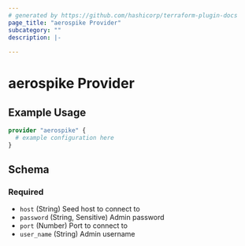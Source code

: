 ```yaml
---
# generated by https://github.com/hashicorp/terraform-plugin-docs
page_title: "aerospike Provider"
subcategory: ""
description: |-
  
---
```


# aerospike Provider



## Example Usage

```terraform
provider "aerospike" {
  # example configuration here
}
```

<!-- schema generated by tfplugindocs -->
## Schema

### Required

- `host` (String) Seed host to connect to
- `password` (String, Sensitive) Admin password
- `port` (Number) Port to connect to
- `user_name` (String) Admin username
